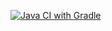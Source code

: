 [![Java CI with Gradle](https://github.com/nataliaK-QA/Selenide2/actions/workflows/gradle.yml/badge.svg)](https://github.com/nataliaK-QA/Selenide2/actions/workflows/gradle.yml)
